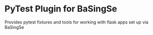 # PyTest Plugin for BaSingSe

Provides pytest fixtures and tools for working with flask apps set up via BaSingSe
